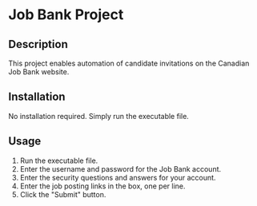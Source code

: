 # Job Bank Project
## Description
This project enables automation of candidate invitations on the Canadian Job Bank website.
## Installation
No installation required. Simply run the executable file.
## Usage
1. Run the executable file.
2. Enter the username and password for the Job Bank account.
3. Enter the security questions and answers for your account.
4. Enter the job posting links in the box, one per line.
5. Click the "Submit" button.